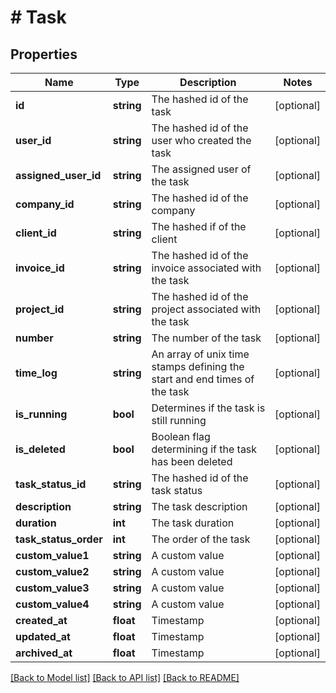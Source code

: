 # # Task

## Properties

Name | Type | Description | Notes
------------ | ------------- | ------------- | -------------
**id** | **string** | The hashed id of the task | [optional]
**user_id** | **string** | The hashed id of the user who created the task | [optional]
**assigned_user_id** | **string** | The assigned user of the task | [optional]
**company_id** | **string** | The hashed id of the company | [optional]
**client_id** | **string** | The hashed if of the client | [optional]
**invoice_id** | **string** | The hashed id of the invoice associated with the task | [optional]
**project_id** | **string** | The hashed id of the project associated with the task | [optional]
**number** | **string** | The number of the task | [optional]
**time_log** | **string** | An array of unix time stamps defining the start and end times of the task | [optional]
**is_running** | **bool** | Determines if the task is still running | [optional]
**is_deleted** | **bool** | Boolean flag determining if the task has been deleted | [optional]
**task_status_id** | **string** | The hashed id of the task status | [optional]
**description** | **string** | The task description | [optional]
**duration** | **int** | The task duration | [optional]
**task_status_order** | **int** | The order of the task | [optional]
**custom_value1** | **string** | A custom value | [optional]
**custom_value2** | **string** | A custom value | [optional]
**custom_value3** | **string** | A custom value | [optional]
**custom_value4** | **string** | A custom value | [optional]
**created_at** | **float** | Timestamp | [optional]
**updated_at** | **float** | Timestamp | [optional]
**archived_at** | **float** | Timestamp | [optional]

[[Back to Model list]](../../README.md#models) [[Back to API list]](../../README.md#endpoints) [[Back to README]](../../README.md)
